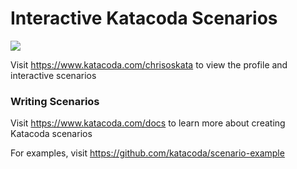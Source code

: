 # Interactive Katacoda Scenarios

[![](http://shields.katacoda.com/katacoda/chrisoskata/count.svg)](https://www.katacoda.com/chrisoskata "Get your profile on Katacoda.com")

Visit https://www.katacoda.com/chrisoskata to view the profile and interactive scenarios

### Writing Scenarios
Visit https://www.katacoda.com/docs to learn more about creating Katacoda scenarios

For examples, visit https://github.com/katacoda/scenario-example
